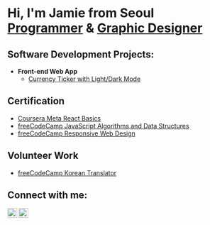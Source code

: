 <h1>Hi, I'm Jamie from Seoul <br/><a href="">Programmer</a> & <a href="">Graphic Designer</a>

<h2>Software Development Projects:</h2>

- <b>Front-end Web App</b>
  - [Currency Ticker with Light/Dark Mode](https://main--singular-salmiakki-a6c94d.netlify.app/)

<h2>Certification</h2>

- [Coursera Meta React Basics](https://www.coursera.org/account/accomplishments/certificate/WUEBFJ9GUJH3)
- [freeCodeCamp JavaScript Algorithms and Data Structures](https://www.freecodecamp.org/certification/JamieKim/javascript-algorithms-and-data-structures)
- [freeCodeCamp Responsive Web Design](https://www.freecodecamp.org/certification/JamieKim/responsive-web-design)



<h2> Volunteer Work</h2>

- [freeCodeCamp Korean Translator](https://)

<h2>Connect with me:</h2>

[<img align="left" alt="JamieKim | Twitter" width="22px" src="https://cdn.jsdelivr.net/npm/simple-icons@v3/icons/twitter.svg" />][twitter]
[<img align="left" alt="JamieKim | LinkedIn" width="22px" src="https://cdn.jsdelivr.net/npm/simple-icons@v3/icons/linkedin.svg" />][linkedin]

[twitter]: https://twitter.com/jamiekimtech313
[linkedin]: https://www.linkedin.com/in/jamie-kim-6924ba251/
